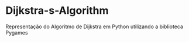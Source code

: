 # Dijkstra-s-Algorithm
Representação do Algoritmo de Dijkstra em Python utilizando a biblioteca Pygames

